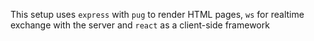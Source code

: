 This setup uses `express` with `pug` to render HTML pages, `ws` for realtime exchange with the server and `react` as a client-side framework
